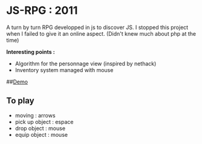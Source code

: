 JS-RPG : 2011
=============

A turn by turn RPG developped in js to discover JS.
I stopped this project when I failed to give it an online aspect. (Didn't knew much about php at the time)

**Interesting points :**
- Algorithm for the personnage view (inspired by nethack)
- Inventory system managed with mouse

##[Demo](http://perso.csgo-mates.com/JS-RPG/)

To play
-------

- moving         : arrows
- pick up object : espace
- drop object    : mouse
- equip object   : mouse
